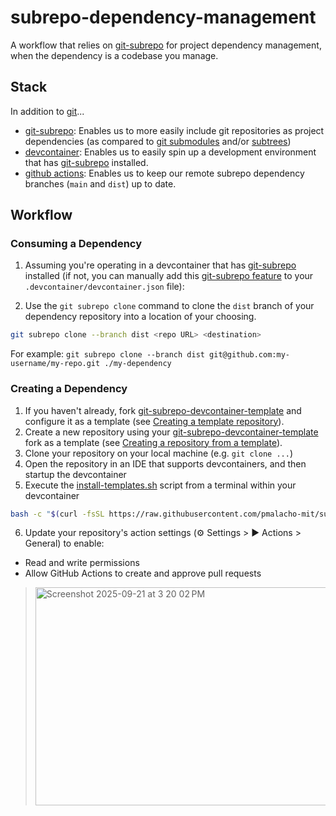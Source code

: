 # subrepo-dependency-management

A workflow that relies on [git-subrepo](https://github.com/ingydotnet/git-subrepo) for project dependency management, when the dependency is a codebase you manage.

## Stack

In addition to [git](https://git-scm.com/)...

- [git-subrepo](https://github.com/ingydotnet/git-subrepo): Enables us to more easily include git repositories as project dependencies (as compared to [git submodules](https://www.atlassian.com/git/tutorials/git-submodule) and/or [subtrees](https://www.atlassian.com/git/tutorials/git-subtree))  
- [devcontainer](https://containers.dev/): Enables us to easily spin up a development environment that has [git-subrepo](https://github.com/ingydotnet/git-subrepo) installed.
- [github actions](https://github.com/features/actions): Enables us to keep our remote subrepo dependency branches (`main` and `dist`) up to date.

## Workflow

### Consuming a Dependency

1. Assuming you're operating in a devcontainer that has [git-subrepo]() installed (if not, you can manually add this [git-subrepo feature](https://github.com/pmalacho-mit/devcontainer-features/tree/main/src/git-subrepo) to your `.devcontainer/devcontainer.json` file):

2. Use the `git subrepo clone` command to clone the `dist` branch of your dependency repository into a location of your choosing.

```bash
git subrepo clone --branch dist <repo URL> <destination>
```

For example: `git subrepo clone --branch dist git@github.com:my-username/my-repo.git ./my-dependency`

### Creating a Dependency

1. If you haven't already, fork [git-subrepo-devcontainer-template](https://github.com/pmalacho-mit/git-subrepo-devcontainer-template) and configure it as a template (see [Creating a template repository](https://docs.github.com/en/repositories/creating-and-managing-repositories/creating-a-template-repository)). 
2. Create a new repository using your [git-subrepo-devcontainer-template](https://github.com/pmalacho-mit/git-subrepo-devcontainer-template) fork as a template (see [Creating a repository from a template](https://docs.github.com/en/repositories/creating-and-managing-repositories/creating-a-repository-from-a-template)).
3. Clone your repository on your local machine (e.g. `git clone ...`)
4. Open the repository in an IDE that supports devcontainers, and then startup the devcontainer
5. Execute the [install-templates.sh](https://github.com/pmalacho-mit/subrepo-dependency-management/blob/main/scripts/install-templates.sh) script from a terminal within your devcontainer

```bash
bash -c "$(curl -fsSL https://raw.githubusercontent.com/pmalacho-mit/subrepo-dependency-management/refs/heads/main/scripts/install-templates.sh)"
```

6. Update your repository's action settings (⚙️ Settings > ▶️ Actions > General) to enable:
- Read and write permissions
- Allow GitHub Actions to create and approve pull requests
> <img width="755" height="349" alt="Screenshot 2025-09-21 at 3 20 02 PM" src="https://github.com/user-attachments/assets/0595ad07-1bbb-4421-a876-161b2f1b1c24" />
